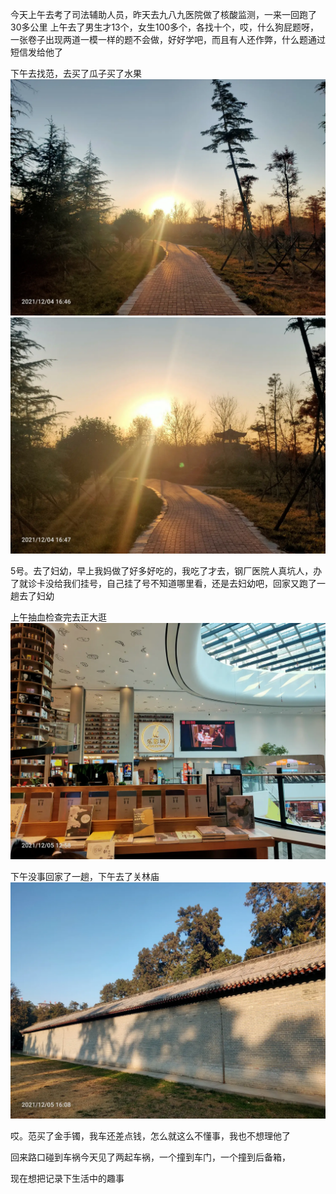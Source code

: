 今天上午去考了司法辅助人员，昨天去九八九医院做了核酸监测，一来一回跑了30多公里
上午去了男生才13个，女生100多个，各找十个，哎，什么狗屁题呀，一张卷子出现两道一模一样的题不会做，好好学吧，而且有人还作弊，什么题通过短信发给他了

下午去找范，去买了瓜子买了水果
![](../img/6904315-000d0dc30f9ba7cb.jpg)
![](../img/6904315-f7a6e38c81c54502.jpg)


5号。去了妇幼，早上我妈做了好多好吃的，我吃了才去，钢厂医院人真坑人，办了就诊卡没给我们挂号，自己挂了号不知道哪里看，还是去妇幼吧，回家又跑了一趟去了妇幼

上午抽血检查完去正大逛![](../img/6904315-37874c063114695f.jpg)

下午没事回家了一趟，下午去了关林庙
![](../img/6904315-bea1f2e232a9ceaa.jpg)

哎。范买了金手镯，我车还差点钱，怎么就这么不懂事，我也不想理他了

回来路口碰到车祸今天见了两起车祸，一个撞到车门，一个撞到后备箱，

现在想把记录下生活中的趣事
